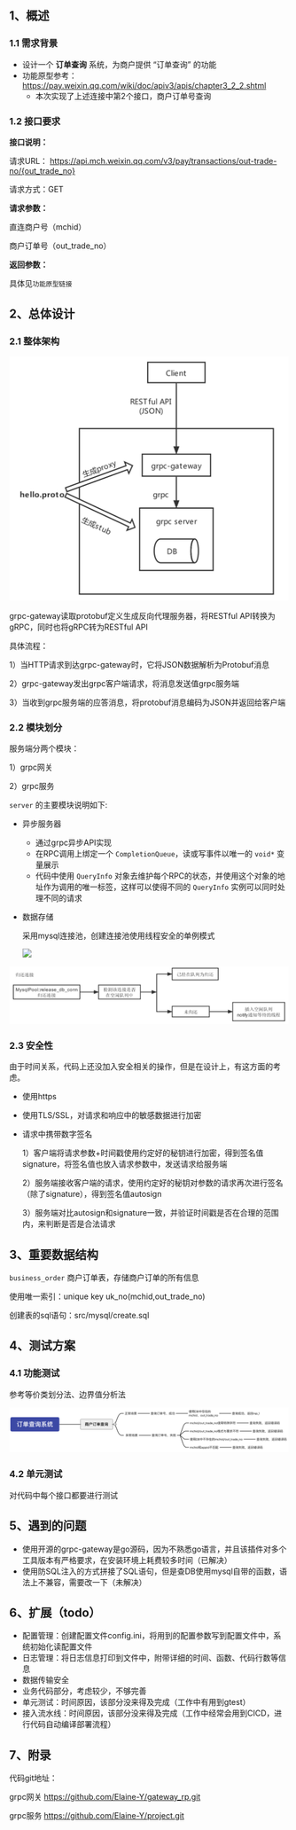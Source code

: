 ## 1、概述

### 1.1 需求背景

- 设计一个 **订单查询** 系统，为商户提供  “订单查询” 的功能
- 功能原型参考：https://pay.weixin.qq.com/wiki/doc/apiv3/apis/chapter3_2_2.shtml
  - 本次实现了上述连接中第2个接口，商户订单号查询

### 1.2 接口要求

**接口说明：**

请求URL： https://api.mch.weixin.qq.com/v3/pay/transactions/out-trade-no/{out_trade_no}

请求方式：GET

**请求参数：**

直连商户号（mchid）

商户订单号（out_trade_no）

**返回参数：**

具体见`功能原型链接`

## 2、总体设计

### 2.1 整体架构

![](img/struct.png)

grpc-gateway读取protobuf定义生成反向代理服务器，将RESTful API转换为gRPC，同时也将gRPC转为RESTful API

具体流程：

1）当HTTP请求到达grpc-gateway时，它将JSON数据解析为Protobuf消息

2）grpc-gateway发出grpc客户端请求，将消息发送值grpc服务端

3）当收到grpc服务端的应答消息，将protobuf消息编码为JSON并返回给客户端

### 2.2 模块划分

服务端分两个模块：

1）grpc网关

2）grpc服务

`server` 的主要模块说明如下:

- 异步服务器

  - 通过grpc异步API实现
  - 在RPC调用上绑定一个 `CompletionQueue`，读或写事件以唯一的 `void*` 变量展示
  - 代码中使用 `QueryInfo` 对象去维护每个RPC的状态，并使用这个对象的地址作为调用的唯一标签，这样可以使得不同的 `QueryInfo` 实例可以同时处理不同的请求

- 数据存储

  采用mysql连接池，创建连接池使用线程安全的单例模式

  ![](/Users/yangyang/Desktop/%E9%9D%A2%E8%AF%95%E8%AE%BE%E8%AE%A1%E9%A2%98/img/mysql_pool1.png)

![](img/mysql_pool2.png)

### 2.3 安全性

由于时间关系，代码上还没加入安全相关的操作，但是在设计上，有这方面的考虑。

- 使用https

- 使用TLS/SSL，对请求和响应中的敏感数据进行加密

- 请求中携带数字签名

  1）客户端将请求参数+时间戳使用约定好的秘钥进行加密，得到签名值signature，将签名值也放入请求参数中，发送请求给服务端

  2）服务端接收客户端的请求，使用约定好的秘钥对参数的请求再次进行签名（除了signature），得到签名值autosign

  3）服务端对比autosign和signature一致，并验证时间戳是否在合理的范围内，来判断是否是合法请求

## 3、重要数据结构

`business_order` 商户订单表，存储商户订单的所有信息

使用唯一索引：unique key uk_no(mchid,out_trade_no) 

创建表的sql语句：src/mysql/create.sql

## 4、测试方案

### 4.1 功能测试

参考等价类划分法、边界值分析法

![](img/testcase.png)

### 4.2 单元测试

对代码中每个接口都要进行测试

## 5、遇到的问题

- 使用开源的grpc-gateway是go源码，因为不熟悉go语言，并且该插件对多个工具版本有严格要求，在安装环境上耗费较多时间（已解决）
- 使用防SQL注入的方式拼接了SQL语句，但是查DB使用mysql自带的函数，语法上不兼容，需要改一下（未解决）

## 6、扩展（todo）

- 配置管理：创建配置文件config.ini，将用到的配置参数写到配置文件中，系统初始化读配置文件
- 日志管理：将日志信息打印到文件中，附带详细的时间、函数、代码行数等信息
- 数据传输安全
- 业务代码部分，考虑较少，不够完善
- 单元测试：时间原因，该部分没来得及完成（工作中有用到gtest）
- 接入流水线：时间原因，该部分没来得及完成（工作中经常会用到CICD，进行代码自动编译部署流程）

## 7、附录

代码git地址：

grpc网关  https://github.com/Elaine-Y/gateway_rp.git

grpc服务  https://github.com/Elaine-Y/project.git

 





